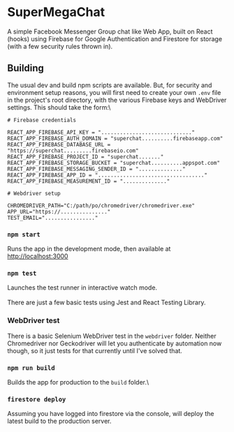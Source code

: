 # SuperMegaChat

A simple Facebook Messenger Group chat like Web App, built on React (hooks) using Firebase for Google Authentication and Firestore for storage (with a few security rules thrown in).

## Building

The usual dev and build npm scripts are available. But, for security and environment setup reasons, you will first need to create your own `.env` file in the project's root directory, with the various Firebase keys and WebDriver settings. This should take the form:\
~~~~
# Firebase credentials

REACT_APP_FIREBASE_API_KEY = "............................."
REACT_APP_FIREBASE_AUTH_DOMAIN = "superchat..........firebaseapp.com"
REACT_APP_FIREBASE_DATABASE_URL = "https://superchat.........firebaseio.com"
REACT_APP_FIREBASE_PROJECT_ID = "superchat......."
REACT_APP_FIREBASE_STORAGE_BUCKET = "superchat..........appspot.com"
REACT_APP_FIREBASE_MESSAGING_SENDER_ID = ".............."
REACT_APP_FIREBASE_APP_ID = ".................................."
REACT_APP_FIREBASE_MEASUREMENT_ID = ".............."

# Webdriver setup

CHROMEDRIVER_PATH="C:/path/po/chromedriver/chromedriver.exe"
APP_URL="https://..............."
TEST_EMAIL="................"
~~~~

### `npm start`

Runs the app in the development mode, then available at [http://localhost:3000](http://localhost:3000)

### `npm test`

Launches the test runner in interactive watch mode.\
\
There are just a few basic tests using Jest and React Testing Library.

### WebDriver test

There is a basic Selenium WebDriver test in the `webdriver` folder. Neither Chromedriver nor Geckodriver will let you authenticate by automation now though, so it just tests for that currently until I've solved that.

### `npm run build`

Builds the app for production to the `build` folder.\

### `firestore deploy`

Assuming you have logged into firestore via the console, will deploy the latest build to the production server.
